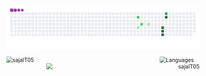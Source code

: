 <!-- snake eating contributions gif -->
![Contributions](https://github.com/sajalT05/sajalT05/blob/output/github-contribution-grid-snake.gif)

<!-- github statstics -->
<p align="left"><img align="left" src="https://github-readme-stats.vercel.app/api?username=sajalT05" alt="sajalT05" width="400" /></p>

<!-- github streaks -->
<p align="right"><img align="right" src="https://github-readme-streak-stats.herokuapp.com?user=sajalT05&stroke=79B8FF&border=00000053&fire=044289&ring=2188FF" alt="sajalT05" width="400" /></p>

<!-- languages used -->
![Languages](https://github-readme-stats.vercel.app/api/top-langs/?username=sajalT05&layout=compact)
